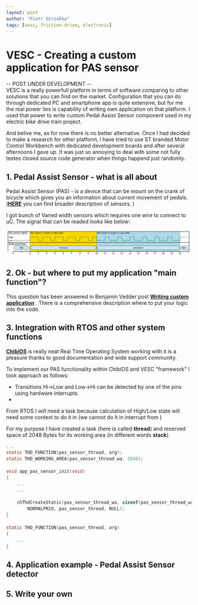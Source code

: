 ```yaml
---
layout: post
author: "Piotr Strzałka"
tags: [vesc, friction-drive, electronic]
---
```

# VESC - Creating a custom application for PAS sensor

-- POST UNDER DEVELOPMENT --  
VESC is a really powerfull platform in terms of software comparing to other solutions that you can find on the market. Configuration that you can do through dedicated PC and smartphone app is quite extensive, but for me the real power lies is capability of writing own application on that platform. I used that power to write custom Pedal Assist Sensor component used in my electric bike drive train project.

And belive me, as for now there is no better alternative. Once I had decided to make a research for other platform, I have tried to use ST branded Motor Control Workbench with dedicated development boards and after several afternoons I gave up. It was just so annoying to deal with some not fully testes closed source code generator when things happend just randomly.

## 1. Pedal Assist Sensor - what is all about

Pedal Assist Sensor (PAS) - is a device that can be mount on the crank of bicycle which gives you an information about current movement of pedals. (**[HERE](https://ebikes.ca/learn/pedal-assist.html)** you can find broader description of sensors.
)

I got bunch of Varied width sensors which requires one wire to connect to uC. The signal that can be readed looks like below:

![PAS graph](/assets/uml/pas-signal-graph.png)


## 2. Ok - but where to put my application "main function"?

This question has been answered in Benjamin Vedder post **[Writing custom application](http://vedder.se/2015/08/vesc-writing-custom-applications/)** . There is a comprehensive description where to put your logic into the code.

## 3. Integration with RTOS and other system functions

**[ChibiOS](https://www.chibios.org/dokuwiki/doku.php?id=chibios:documentation:start)** is really neat Real Time Operating System working with it is a pleasure thanks to good documentation and wide support community.  

To implement our PAS functionality within ChibiOS and VESC "framework" I took approach as follows:

- Transitions Hi->Low and Low->Hi can be detected by one of the pins using hardware interrupts.
- 
 From RTOS I will need a task because calculation of High/Low state will need some context to do it in (we cannot do it in interrupt from ) 

For my purpose I have created a task (here is called **thread**) and reserved space of 2048 Bytes for its working area (in different words **stack**).
``` c
...
static THD_FUNCTION(pas_sensor_thread, arg);
static THD_WORKING_AREA(pas_sensor_thread_wa, 2048);

void app_pas_sensor_init(void)
{
    ...
    ...

    chThdCreateStatic(pas_sensor_thread_wa, sizeof(pas_sensor_thread_wa),
        NORMALPRIO, pas_sensor_thread, NULL);
}

static THD_FUNCTION(pas_sensor_thread, arg)
{
    ...
}
```




## 4. Application example - Pedal Assist Sensor detector

## 5. Write your own